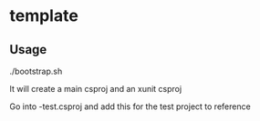 # template

## Usage
./bootstrap.sh <your-project-name>  

It will create a main csproj and an xunit csproj  

Go into <your-project-name>-test.csproj and add this for the test project to reference  
  <ItemGroup>
    <ProjectReference Include="..\..\src\$1\$1.csproj" />
  </ItemGroup>
